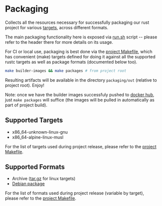 # Packaging

Collects all the resources necessary for successfully packaging our rust project for various [targets](https://doc.rust-lang.org/rustc/targets/built-in.html), across different formats.

The main packaging functionality here is exposed via [run.sh](run.sh) script -- please refer to the header there for more details on its usage.

For CI or local use, packaging is best done via the [project Makefile](../Makefile), which has convenient (make) targets defined for doing it against all the supported rustc targets as well as package formats (documented below too).

```bash
make builder-images && make packages # from project root
```
Resulting artifacts will be available in the directory `packaging/out` (relative to project root). Enjoy!

Note: once we have the builder images successfuly pushed to [docker hub](https://hub.docker.com/r/anupdhml/example-builder-rust), just `make packages` will suffice (the images will be pulled in automatically as part of project build).

## Supported Targets

* x86_64-unknown-linux-gnu
* x86_64-alpine-linux-musl

For the list of targets used during project release, please refer to the [project Makefile](../Makefile).

## Supported Formats

* Archive ([tar.gz](https://en.wikipedia.org/wiki/Tar_(computing)) for linux targets)
* [Debian package](https://www.debian.org/doc/debian-policy/ch-binary.html)

For the list of formats used during project release (variable by target), please refer to the [project Makefile](../Makefile).
